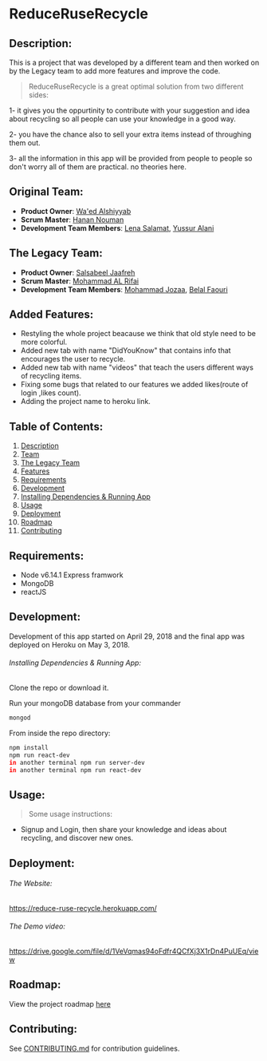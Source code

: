 # ReduceRuseRecycle

## Description:

This is a project that was developed by a different team and then worked on by the Legacy team to add more features and improve the code.

>  ReduceRuseRecycle is a great optimal solution from two different sides:

1- it gives you the oppurtinity to contribute with your suggestion and idea about recycling so all people can use your knowledge in a good way.

2- you have the chance also to sell your extra items instead of throughing them out.

3- all the information in this app will be provided from people to people so don't worry all of them are practical. no theories here.

## Original Team:

   - __Product Owner__: [Wa'ed Alshiyyab](https://github.com/Waed93)
   - __Scrum Master__: [Hanan Nouman](https://github.com/HananNouman)
   - __Development Team Members__: [Lena Salamat](https://github.com/lenaSalamat), [Yussur Alani](https://github.com/Yussur90)


## The Legacy Team:

  - __Product Owner__: [Salsabeel Jaafreh](https://github.com/SalsabeelJaafreh)
  - __Scrum Master__: [Mohammad AL Rifai](https://github.com/MohammadAlRifai)
  - __Development Team Members__: [Mohammad Jozaa](https://github.com/MohammadJozaa7), [Belal Faouri](https://github.com/BelalFaouri)


## Added Features:

-  Restyling the whole project beacause we think that old style need to be more colorful.
-  Added new tab with name "DidYouKnow" that contains info that encourages the user to recycle.
-  Added new tab with name "videos" that teach the users different ways of recycling items.
-  Fixing some bugs that related to our features we added likes(route of login ,likes count).
-  Adding the project name to heroku link.




## Table of Contents:

1. [Description](#description)
1. [Team](#team)
1. [The Legacy Team](#the-legacy-team)
1. [Features](#features)
1. [Requirements](#requirements)
1. [Development](#development)
1. [Installing Dependencies & Running App](#installing-dependencies&running-app)
1. [Usage](#usage)
1. [Deployment](#deployment)
1. [Roadmap](#Roadmap)
1. [Contributing](#contributing)


## Requirements:

- Node v6.14.1
  Express framwork
- MongoDB
- reactJS

## Development:

   Development of this app started on April 29, 2018 and the final app was
   deployed on Heroku on May 3, 2018.

###### Installing Dependencies & Running App:

Clone the repo or download it.

Run your mongoDB database from your commander

```sh
mongod
```

From inside the repo directory:

```sh
npm install
npm run react-dev
in another terminal npm run server-dev
in another terminal npm run react-dev
```

## Usage:

> Some usage instructions:

- Signup and Login, then share your knowledge and ideas about recycling, and discover new ones.


## Deployment:

###### The Website:

https://reduce-ruse-recycle.herokuapp.com/

###### The Demo video:

https://drive.google.com/file/d/1VeVqmas94oFdfr4QCfXj3X1rDn4PuUEq/view

## Roadmap:

View the project roadmap [here](https://github.com/RBK-invoker/Zuse-RBK/issues)


## Contributing:

See [CONTRIBUTING.md](CONTRIBUTING.md) for contribution guidelines.
